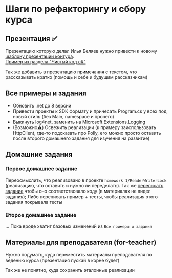 # Шаги по рефакторингу и сбору курса
## Презентация ✅
Презентацию которую делал Илья Беляев нужно привести к новому [шаблону презентации контура](https://docs.google.com/presentation/d/1akx4NLOZ4rl7k9x8O9tVYnRLbFz3yMAs/edit#slide=id.p1).   
[Пример из раздела "Чистый код c#"](https://docs.google.com/presentation/d/1ClPyPkg_Cq5W8uVR5PBCrjE-paASY5isxhSqA_Z1iYE/edit#slide=id.p1)

Так же добавить в презентацию примечания с текстом, что рассказывать кратко (помощь и себе и будущим рассказчикам)

## Все примеры и задания
- Обновить .net до 8 версии
- Привести проекты к SDK формату и причесать Program.cs у всех под новый стиль (без Main, namespace и прочего)
- Выкинуть log4net, заменить на Microsoft.Extensions.Logging
- (Возможно⚠️) Освежить реализации (к примеру заиспользовать HttpClient, где-то подсказать про Polly, его можно просто оставить после второго домашнего задания для изучения на развитие)

## Домашние задания
### Первое домашнее задание

Переосмыслить, что реализовано в проекте `homework 1/ReaderWriterLock` (реализацию, что оставить и нужно ли переделать). 
Так же [переписать задание](homework%201/README.md) чтобы оно соответствовало коду (в материалах не видел задания); Либо переписать пример + тесты, чтобы реализация этого задания покрывала тесты

### Второе домашнее задание
... Пока вроде хватит базовых изменений из `Все примеры и задания`

## Материалы для преподавателя (for-teacher)
Нужно подумать, куда переместить материалы преподавателя по ведению курса (презентация пускай в корне будет)

Так же не понятно, куда сохранить эталонные реализации